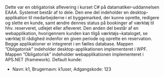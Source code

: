 Dette var en obligatorisk aflevering i kurset C# på datamatiker-uddannelsen EAAA. Systemet består af to dele. Den ene del indeholder en desktop-applikation til medarbejderne i et byggemarked, der kunne oprette, redigere og slette en kunde, samt ændre dennes status på bookinger af værktøj til hhv. reserveret, udlejet eller afleveret. Den anden del består af en webapplikation, hvorigennem kunden kan tilgå værktøjs¬kataloget, se værktøj til rådighed indenfor en given periode og oprette en reservation. Begge applikationer er integreret i en fælles database.
Mappen ”Obligatorisk” indeholder desktop-applikationen implementeret i WPF.
Mappen ”Obligatorisk” indeholder webapplikationen implementeret i APS.NET (framework).
Default kunde:
-	Navn: k1, Brugernavn: k1user, Adgangskode: 123 
